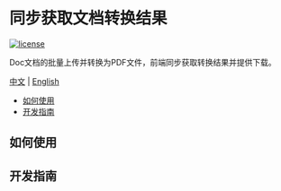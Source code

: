 # 同步获取文档转换结果 

[![license](https://img.shields.io/badge/license-Apache-2.0-orange.svg?style=flat)]( http://www.apache.org/licenses/LICENSE-2.0)

Doc文档的批量上传并转换为PDF文件，前端同步获取转换结果并提供下载。 

[中文](https://github.com/liumapp/synchronizing-doc-convert-results/blob/master/README_CN.md) | [English](https://github.com/liumapp/simple-sdk-example/blob/master/README.md)

* [如何使用](#如何使用)
* [开发指南](#开发指南)

## 如何使用



## 开发指南



